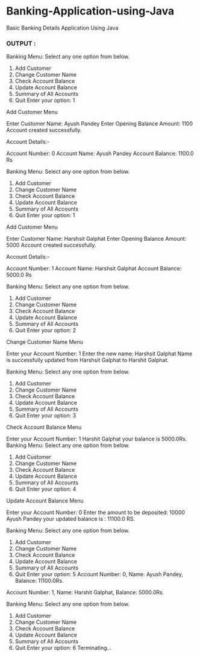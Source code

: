 # Banking-Application-using-Java
Basic Banking Details Application Using Java

### OUTPUT :

Banking Menu: 
Select any one option from below. 
1) Add Customer
2) Change Customer Name
3) Check Account Balance
4) Update Account Balance
5) Summary of All Accounts
6) Quit
Enter your option: 1

Add Customer Menu    

Enter Customer Name: Ayush Pandey
Enter Opening Balance Amount: 1100
Account created successfully. 

Account Details:- 
 
Account Number: 0
Account Name: Ayush Pandey
Account Balance: 1100.0 Rs 

Banking Menu:
Select any one option from below.
1) Add Customer
2) Change Customer Name
3) Check Account Balance
4) Update Account Balance
5) Summary of All Accounts
6) Quit
Enter your option: 1

Add Customer Menu

Enter Customer Name: Harshsit Galphat
Enter Opening Balance Amount: 5000 
Account created successfully. 

Account Details:-

Account Number: 1
Account Name: Harshsit Galphat
Account Balance: 5000.0 Rs

Banking Menu: 
Select any one option from below.
1) Add Customer
2) Change Customer Name
3) Check Account Balance
4) Update Account Balance
5) Summary of All Accounts
6) Quit
Enter your option: 2

Change Customer Name Menu

Enter your Account Number: 1
Enter the new name: Harshsit Galphat
Name is successfully updated from Harshsit Galphat to Harshit Galphat. 

Banking Menu: 
Select any one option from below.
1) Add Customer
2) Change Customer Name
3) Check Account Balance
4) Update Account Balance
5) Summary of All Accounts
6) Quit
Enter your option: 3

Check Account Balance Menu

Enter your Account Number: 1
Harshit Galphat your balance is 5000.0Rs.
Banking Menu:
Select any one option from below.
1) Add Customer
2) Change Customer Name
3) Check Account Balance
4) Update Account Balance
5) Summary of All Accounts
6) Quit
Enter your option: 4

Update Account Balance Menu

Enter your Account Number: 0
Enter the amount to be deposited: 10000
Ayush Pandey your updated balance is : 11100.0 RS. 

Banking Menu:
Select any one option from below.
1) Add Customer
2) Change Customer Name
3) Check Account Balance
4) Update Account Balance
5) Summary of All Accounts
6) Quit
Enter your option: 5
Account Number: 0, Name: Ayush Pandey, Balance: 11100.0Rs. 

Account Number: 1, Name: Harshit Galphat, Balance: 5000.0Rs.

Banking Menu:
Select any one option from below.
1) Add Customer
2) Change Customer Name
3) Check Account Balance
4) Update Account Balance
5) Summary of All Accounts
6) Quit
Enter your option: 6
Terminating...

